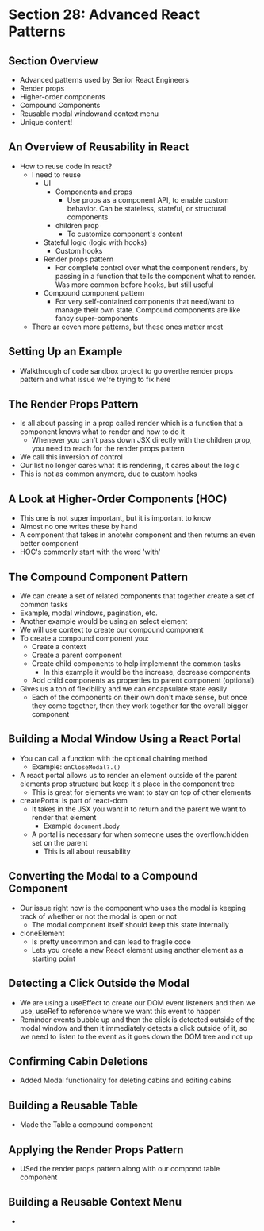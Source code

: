 # Section 28: Advanced React Patterns

## Section Overview
- Advanced patterns used by Senior React Engineers 
- Render props 
- Higher-order components 
- Compound Components 
- Reusable modal windowand context menu 
- Unique content!

## An Overview of Reusability in React
- How to reuse code in react? 
  - I need to reuse 
    - UI 
      - Components and props 
        - Use props as a component API, to enable custom behavior. Can be stateless, stateful, or structural components 
      - children prop
        - To customize component's content
    - Stateful logic (logic with hooks)
      - Custom hooks 
    - Render props pattern 
      - For complete control over what the component renders, by passing in a function that tells the component what to render. Was more common before hooks, but still useful 
    - Compound component pattern 
      - For very self-contained components that need/want to manage their own state. Compound components are like fancy super-components 
  - There ar eeven more patterns, but these ones matter most 

## Setting Up an Example
- Walkthrough of code sandbox project to go overthe render props pattern and what issue we're trying to fix here 

## The Render Props Pattern
- Is all about passing in a prop called render which is a function that a component knows what to render and how to do it 
  - Whenever you can't pass down JSX directly with the children prop, you need to reach for the render props pattern 
- We call this inversion of control 
- Our list no longer cares what it is rendering, it cares about the logic 
- This is not as common anymore, due to custom hooks

## A Look at Higher-Order Components (HOC)
- This one is not super important, but it is important to know 
- Almost no one writes these by hand 
- A component that takes in anotehr component and then returns an even better component
- HOC's commonly start with the word 'with'

## The Compound Component Pattern
- We can create a set of related components that together create a set of common tasks 
- Example, modal windows, pagination, etc. 
- Another example would be using an select element 
- We will use context to create our compound component 
- To create a compound component you:   
  - Create a context 
  - Create a parent component 
  - Create child components to help implemennt the common tasks
    - In this example it would be the increase, decrease components 
  - Add child components as properties to parent component (optional)
- Gives us a ton of flexibility and we can encapsulate state easily 
  - Each of the components on their own don't make sense, but once they come together, then they work together for the overall bigger component 

## Building a Modal Window Using a React Portal
- You can call a function with the optional chaining method 
  - Example: `onCloseModal?.()`
- A react portal allows us to render an element outside of the parent elements prop structure but keep it's place in the component tree 
  - This is great for elements we want to stay on top of other elements 
- createPortal is part of react-dom
  - It takes in the JSX you want it to return and the parent we want to render that element 
    - Example `document.body`
  - A portal is necessary for when someone uses the overflow:hidden set on the parent 
    - This is all about reusability 

## Converting the Modal to a Compound Component
- Our issue right now is the component who uses the modal is keeping track of whether or not the modal is open or not 
  - The modal component itself should keep this state internally 
- cloneElement
  - Is pretty uncommon and can lead to fragile code 
  - Lets you create a new React element using another element as a starting point 

## Detecting a Click Outside the Modal
- We are using a useEffect to create our DOM event listeners and then we use, useRef to reference where we want this event to happen 
- Reminder events bubble up and then the click is detected outside of the modal window and then it immediately detects a click outside of it, so we need to listen to the event as it goes down the DOM tree and not up 

## Confirming Cabin Deletions
- Added Modal functionality for deleting cabins and editing cabins

## Building a Reusable Table
- Made the Table a compound component 

## Applying the Render Props Pattern
- USed the render props pattern along with our compond table component 

## Building a Reusable Context Menu
- 